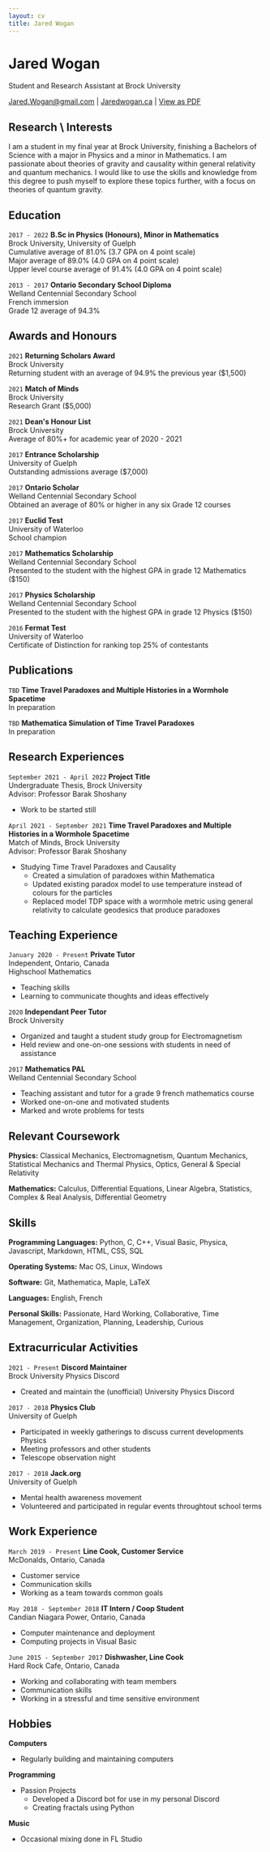 ```yaml
---
layout: cv
title: Jared Wogan
---
```

# Jared Wogan
Student and Research Assistant at Brock University

<div id="webaddress">
    <a href="mailto:jared.wogan@gmail.com">Jared.Wogan@gmail.com</a>
     |
    <a href="https://jaredwogan.ca">Jaredwogan.ca</a>
     |
     <a href="https://jaredwogan.ca/CV/JaredWoganCV.pdf">View as PDF</a>
</div>


## Research \ Interests


I am a student in my final year at Brock University, finishing a Bachelors of Science
with a major in Physics and a minor in Mathematics. I am passionate about theories of gravity and
causality within general relativity and quantum mechanics. I would like to use the skills and
knowledge from this degree to push myself to explore these topics further, with a focus on theories
of quantum gravity.


## Education


`2017 - 2022`
__B.Sc in Physics (Honours), Minor in Mathematics__ \
Brock University, University of Guelph \
Cumulative average of 81.0% (3.7 GPA on 4 point scale) \
Major average of 89.0% (4.0 GPA on 4 point scale)\
Upper level course average of 91.4% (4.0 GPA on 4 point scale)

`2013 - 2017`
__Ontario Secondary School Diploma__ \
Welland Centennial Secondary School \
French immersion \
Grade 12 average of 94.3%


## Awards and Honours


`2021`
__Returning Scholars Award__ \
Brock University \
Returning student with an average of 94.9% the previous year ($1,500)


`2021`
__Match of Minds__ \
Brock University \
Research Grant ($5,000)


`2021`
__Dean's Honour List__ \
Brock University \
Average of 80%+ for academic year of 2020 - 2021


`2017`
__Entrance Scholarship__ \
University of Guelph \
Outstanding admissions average ($7,000)


`2017`
__Ontario Scholar__ \
Welland Centennial Secondary School \
Obtained an average of 80% or higher in any six Grade 12 courses


`2017`
__Euclid Test__ \
University of Waterloo \
School champion


`2017`
__Mathematics Scholarship__ \
Welland Centennial Secondary School \
Presented to the student with the highest GPA in grade 12 Mathematics ($150)


`2017`
__Physics Scholarship__ \
Welland Centennial Secondary School \
Presented to the student with the highest GPA in grade 12 Physics ($150)


`2016`
__Fermat Test__ \
University of Waterloo \
Certificate of Distinction for ranking top 25% of contestants


## Publications


`TBD`
__Time Travel Paradoxes and Multiple Histories in a Wormhole Spacetime__ \
In preparation


`TBD`
__Mathematica Simulation of Time Travel Paradoxes__ \
In preparation


## Research Experiences


`September 2021 - April 2022`
__Project Title__ \
Undergraduate Thesis, Brock University \
Advisor: Professor Barak Shoshany
- Work to be started still


`April 2021 - September 2021`
__Time Travel Paradoxes and Multiple Histories in a Wormhole Spacetime__ \
Match of Minds, Brock University \
Advisor: Professor Barak Shoshany
- Studying Time Travel Paradoxes and Causality
    - Created a simulation of paradoxes within Mathematica
    - Updated existing paradox model to use temperature instead of colours for the particles
    - Replaced model TDP space with a wormhole metric using general relativity to calculate geodesics that produce paradoxes


## Teaching Experience


`January 2020 - Present`
__Private Tutor__ \
Independent, Ontario, Canada \
Highschool Mathematics
- Teaching skills
- Learning to communicate thoughts and ideas effectively


`2020`
__Independant Peer Tutor__ \
Brock University
- Organized and taught a student study group for Electromagnetism
- Held review and one-on-one sessions with students in need of assistance

`2017`
__Mathematics PAL__ \
Welland Centennial Secondary School
- Teaching assistant and tutor for a grade 9 french mathematics course
- Worked one-on-one and motivated students
- Marked and wrote problems for tests


## Relevant Coursework


__Physics:__ Classical Mechanics, Electromagnetism, Quantum Mechanics, Statistical Mechanics and Thermal Physics, Optics, General & Special Relativity

__Mathematics:__ Calculus, Differential Equations, Linear Algebra, Statistics, Complex & Real Analysis, Differential Geometry


## Skills


__Programming Languages:__ Python, C, C++, Visual Basic, Physica, Javascript, Markdown, HTML, CSS, SQL

__Operating Systems:__ Mac OS, Linux, Windows

__Software:__ Git, Mathematica, Maple, LaTeX

__Languages:__ English, French

__Personal Skills:__ Passionate, Hard Working, Collaborative, Time Management, Organization, Planning, Leadership, Curious


## Extracurricular Activities


`2021 - Present`
__Discord Maintainer__ \
Brock University Physics Discord
- Created and maintain the (unofficial) University Physics Discord


`2017 - 2018`
__Physics Club__ \
University of Guelph
- Participated in weekly gatherings to discuss current developments Physics
- Meeting professors and other students
- Telescope observation night


`2017 - 2018`
__Jack.org__ \
University of Guelph
- Mental health awareness movement
- Volunteered and participated in regular events throughtout school terms


## Work Experience


`March 2019 - Present`
__Line Cook, Customer Service__ \
McDonalds, Ontario, Canada
- Customer service
- Communication skills
- Working as a team towards common goals


`May 2018 - September 2018`
__IT Intern / Coop Student__ \
Candian Niagara Power, Ontario, Canada
- Computer maintenance and deployment
- Computing projects in Visual Basic


`June 2015 - September 2017`
__Dishwasher, Line Cook__ \
Hard Rock Cafe, Ontario, Canada
- Working and collaborating with team members
- Communication skills
- Working in a stressful and time sensitive environment


## Hobbies


__Computers__
- Regularly building and maintaining computers


__Programming__
- Passion Projects
    - Developed a Discord bot for use in my personal Discord
    - Creating fractals using Python


__Music__
- Occasional mixing done in FL Studio






